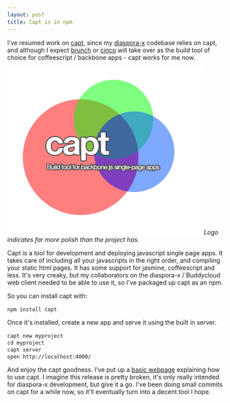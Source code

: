 ```yaml
---
layout: post
title: Capt is in npm
---
```


I've resumed work on [capt](http://bennolan.com/capt/), since my [diaspora-x](http://diaspora-x.com/) codebase relies on capt, and although I expect [brunch](http://brunchwithcoffee.com/) or [cinco](http://cincojs.com/) will take over as the build tool of choice for coffeescript / backbone apps - capt works for me now.

<img src="/images/capt.png" />
<cite>Logo indicates far more polish than the project has.</cite>

Capt is a tool for development and deploying javascript single page apps. It takes care of including all your javascripts in the right order, and compiling your static html pages. It has some support for jasmine, coffeescript and less. It's very creaky, but my collaborators on the diaspora-x / Buddycloud web client needed to be able to use it, so I've packaged up capt as an npm. 

So you can install capt with:

    npm install capt
    
Once it's installed, create a new app and serve it using the built in server.

    capt new myproject
    cd myproject
    capt server
    open http://localhost:4000/
    
And enjoy the capt goodness. I've put up a [basic webpage](http://bennolan.com/capt/) explaining how to use capt. I imagine this release is pretty broken, it's only really intended for diaspora-x development, but give it a go. I've been doing small commits on capt for a while now, so it'll eventually turn into a decent tool I hope.